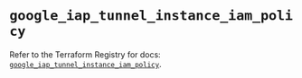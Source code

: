# `google_iap_tunnel_instance_iam_policy`

Refer to the Terraform Registry for docs: [`google_iap_tunnel_instance_iam_policy`](https://registry.terraform.io/providers/hashicorp/google-beta/6.39.0/docs/resources/google_iap_tunnel_instance_iam_policy).
